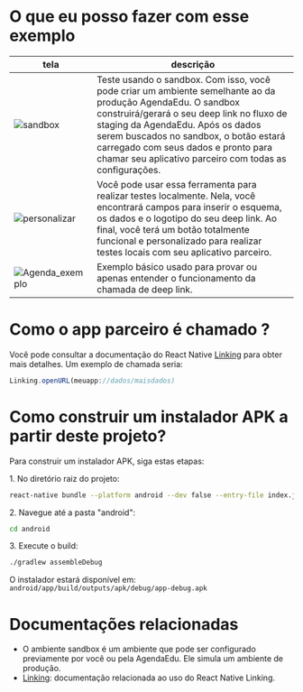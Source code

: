 # O que eu posso fazer com esse exemplo


| tela                             | descrição            |
| -------------------------------- | -------------------- |
| ![sandbox](https://github.com/agendaedu/ae-deeplink-exemple/assets/18338570/f6cf1e9c-3013-4b18-aed5-cbe0bfcff79b)      | Teste usando o sandbox. Com isso, você pode criar um ambiente semelhante ao da produção AgendaEdu. O sandbox construirá/gerará o seu deep link no fluxo de staging da AgendaEdu. Após os dados serem buscados no sandbox, o botão estará carregado com seus dados e pronto para chamar seu aplicativo parceiro com todas as configurações.  |             
| ![personalizar](https://github.com/agendaedu/ae-deeplink-exemple/assets/18338570/f5229270-a54c-4ead-a4a9-38500d1f8859)  | Você pode usar essa ferramenta para realizar testes localmente. Nela, você encontrará campos para inserir o esquema, os dados e o logotipo do seu deep link. Ao final, você terá um botão totalmente funcional e personalizado para realizar testes locais com seu aplicativo parceiro.        |               
| ![Agenda_exemplo](https://github.com/agendaedu/ae-deeplink-exemple/assets/18338570/2ae80ead-3c58-4e10-a237-b5a2977231c7)| Exemplo básico usado para provar ou apenas entender o funcionamento da chamada de deep link. |
                                     


# Como o app parceiro é chamado ?
Você pode consultar a documentação do React Native [Linking](https://reactnative.dev/docs/linking) para obter mais detalhes. Um exemplo de chamada seria:

```JavaScript
Linking.openURL(meuapp://dados/maisdados)
``` 

# Como construir um instalador APK a partir deste projeto?

Para construir um instalador APK, siga estas etapas:

1\. No diretório raiz do projeto:
```bash
react-native bundle --platform android --dev false --entry-file index.js --bundle-output android/app/src/main/assets/index.android.bundle --assets-dest android/app/src/main/res
``` 
2\. Navegue até a pasta "android":
```bash
cd android
``` 
3\. Execute o build:
```bash
./gradlew assembleDebug
``` 

O instalador estará disponível em: ``android/app/build/outputs/apk/debug/app-debug.apk``


# Documentações relacionadas

- O ambiente sandbox é um ambiente que pode ser configurado previamente por você ou pela AgendaEdu. Ele simula um ambiente de produção.
- [Linking](https://reactnative.dev/docs/linking): documentação relacionada ao uso do React Native Linking.
